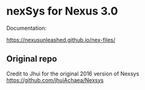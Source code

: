 # nexSys for Nexus 3.0

Documentation:

https://nexusunleashed.github.io/nex-files/

## Original repo

Credit to Jhui for the original 2016 version of Nexsys
https://github.com/jhuiAchaea/Nexsys
